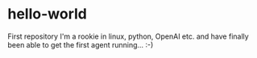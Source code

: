 # hello-world
First repository
I'm a rookie in linux, python, OpenAI etc. and have finally been able to get the first agent running... :-)
